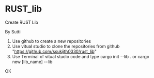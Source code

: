 # RUST_lib
Create RUST Lib


By Sutti
1) Use github to create a new repositories
2) Use vitual studio to clone the repositories from github
"https://github.com/ssukijth0330/rust_lib"
3) Use Terminal of vitual studio code and type 
   cargo init --lib .
or
    cargo new [lib_name] --lib

OK

